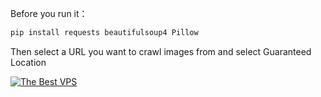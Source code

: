 Before you run it：
```bash
pip install requests beautifulsoup4 Pillow
```
Then select a URL you want to crawl images from and select Guaranteed Location

[![The Best VPS](https://i.ibb.co/yScLj04/R.png)](https://www.vultr.com/?ref=9581345)
